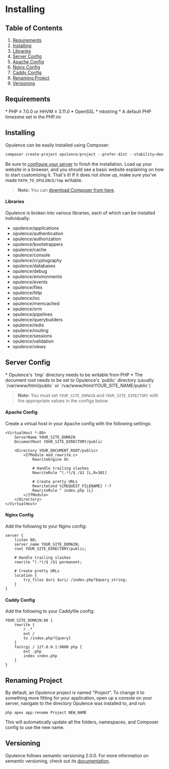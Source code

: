 # Installing

## Table of Contents
1. [Requirements](#requirements)
2. [Installing](#installing)
  1. [Libraries](#libraries)
3. [Server Config](#server-config)
  1. [Apache Config](#apache-config)
  2. [Nginx Config](#nginx-config)
  3. [Caddy Config](#caddy-config)
4. [Renaming Project](#renaming-project)
5. [Versioning](#versioning)

<h2 id="requirements">Requirements</h2>
* PHP &ge; 7.0.0 or HHVM &ge; 3.11.0
* OpenSSL
* mbstring
* A default PHP timezone set in the PHP.ini

<h2 id="installing">Installing</h2>
Opulence can be easily installed using Composer:

```php
composer create-project opulence/project --prefer-dist --stability=dev
```

Be sure to [configure your server](#server-config) to finish the installation.  Load up your website in a browser, and you should see a basic website explaining on how to start customizing it.  That's it!  If it does not show up, make sure you've made `PATH_TO_OPULENCE/tmp` writable.

> **Note:** You can <a href="https://getcomposer.org/download/" target="_blank">download Composer from here</a>.

<h4 id="libraries">Libraries</h4>
Opulence is broken into various libraries, each of which can be installed individually:

* opulence/applications
* opulence/authentication
* opulence/authorization
* opulence/bootstrappers
* opulence/cache
* opulence/console
* opulence/cryptography
* opulence/databases
* opulence/debug
* opulence/environments
* opulence/events
* opulence/files
* opulence/http
* opulence/ioc
* opulence/memcached
* opulence/orm
* opulence/pipelines
* opulence/querybuilders
* opulence/redis
* opulence/routing
* opulence/sessions
* opulence/validation
* opulence/views

<h2 id="server-config">Server Config</h2>
* Opulence's `tmp` directory needs to be writable from PHP
* The document root needs to be set to Opulence's `public` directory (usually `/var/www/html/public` or `/var/www/html/YOUR_SITE_NAME/public`)

> **Note:** You must set `YOUR_SITE_DOMAIN` and `YOUR_SITE_DIRECTORY` with the appropriate values in the configs below.

<h4 id="apache-config">Apache Config</h4>
Create a virtual host in your Apache config with the following settings:

```
<VirtualHost *:80>
    ServerName YOUR_SITE_DOMAIN
    DocumentRoot YOUR_SITE_DIRECTORY/public

    <Directory YOUR_DOCUMENT_ROOT/public>
        <IfModule mod_rewrite.c>
            RewriteEngine On

            # Handle trailing slashes
            RewriteRule ^(.*)/$ /$1 [L,R=301]

            # Create pretty URLs
            RewriteCond %{REQUEST_FILENAME} !-f
            RewriteRule ^ index.php [L]
        </IfModule>
    </Directory>
</VirtualHost>
```

<h4 id="nginx-config">Nginx Config</h4>
Add the following to your Nginx config:

```
server {
    listen 80;
    server_name YOUR_SITE_DOMAIN;
    root YOUR_SITE_DIRECTORY/public;
    
    # Handle trailing slashes
    rewrite ^(.*)/$ /$1 permanent;
    
    # Create pretty URLs
    location {
        try_files $uri $uri/ /index.php?$query_string;
    }
}
```

<h4 id="caddy-config">Caddy Config</h4>
Add the following to your Caddyfile config:

```
YOUR_SITE_DOMAIN:80 {
    rewrite {
        r .*
        ext /
        to /index.php?{query}
    }
    fastcgi / 127.0.0.1:9000 php {
        ext .php
        index index.php
    }
}
```

<h2 id="renaming-project">Renaming Project</h2>
By default, an Opulence project is named "Project".  To change it to something more fitting for your application, open up a console on your server, navigate to the directory Opulence was installed to, and run:

```
php apex app:rename Project NEW_NAME
```

This will automatically update all the folders, namespaces, and Composer config to use the new name.

<h2 id="versioning">Versioning</h2>
Opulence follows semantic versioning 2.0.0.  For more information on semantic versioning, check out its <a href="http://semver.org/" title="Semantic versioning documentation" target="_blank">documentation</a>.